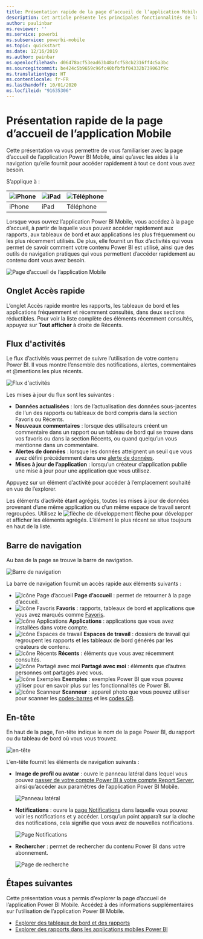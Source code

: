```yaml
---
title: Présentation rapide de la page d’accueil de l’application Mobile
description: Cet article présente les principales fonctionnalités de la page d’accueil de l’application Mobile.
author: paulinbar
ms.reviewer: ''
ms.service: powerbi
ms.subservice: powerbi-mobile
ms.topic: quickstart
ms.date: 12/16/2019
ms.author: painbar
ms.openlocfilehash: d06478acf53ead63b48afcf58cb2316ff4c5a3bc
ms.sourcegitcommit: be424c5b9659c96fc40bfbfbf04332b739063f9c
ms.translationtype: HT
ms.contentlocale: fr-FR
ms.lasthandoff: 10/01/2020
ms.locfileid: "91635306"
---
```

# <a name="a-quick-tour-of-the-mobile-app-home-page"></a>Présentation rapide de la page d’accueil de l’application Mobile
Cette présentation va vous permettre de vous familiariser avec la page d’accueil de l’application Power BI Mobile, ainsi qu’avec les aides à la navigation qu’elle fournit pour accéder rapidement à tout ce dont vous avez besoin.

S’applique à :

| ![iPhone](./media/mobile-apps-quickstart-view-dashboard-report/iphone-logo-30-px.png) | ![iPad](./media/mobile-apps-quickstart-view-dashboard-report/ipad-logo-30-px.png) | ![Téléphone](./media/mobile-apps-quickstart-view-dashboard-report/android-logo-30-px.png) |
|:--- |:--- |:--- |
| iPhone | iPad | Téléphone | 

Lorsque vous ouvrez l’application Power BI Mobile, vous accédez à la page d’accueil, à partir de laquelle vous pouvez accéder rapidement aux rapports, aux tableaux de bord et aux applications les plus fréquemment ou les plus récemment utilisés. De plus, elle fournit un flux d’activités qui vous permet de savoir comment votre contenu Power BI est utilisé, ainsi que des outils de navigation pratiques qui vous permettent d’accéder rapidement au contenu dont vous avez besoin.

![Page d’accueil de l’application Mobile](./media/mobile-apps-home-page/powerbi-mobile-app-home.png)
 
## <a name="quick-access-tab"></a>Onglet Accès rapide

L’onglet Accès rapide montre les rapports, les tableaux de bord et les applications fréquemment et récemment consultés, dans deux sections réductibles. Pour voir la liste complète des éléments récemment consultés, appuyez sur **Tout afficher** à droite de Récents. 

## <a name="activity-feed"></a>Flux d'activités

Le flux d’activités vous permet de suivre l’utilisation de votre contenu Power BI. Il vous montre l’ensemble des notifications, alertes, commentaires et @mentions les plus récents.

![Flux d'activités](./media/mobile-apps-home-page/powerbi-mobile-app-activity.png)

Les mises à jour du flux sont les suivantes :
* **Données actualisées** : lors de l’actualisation des données sous-jacentes de l’un des rapports ou tableaux de bord compris dans la section Favoris ou Récents.
* **Nouveaux commentaires** : lorsque des utilisateurs créent un commentaire dans un rapport ou un tableau de bord qui se trouve dans vos favoris ou dans la section Récents, ou quand quelqu’un vous mentionne dans un commentaire.
* **Alertes de données** : lorsque les données atteignent un seuil que vous avez défini précédemment dans une [alerte de données](mobile-set-data-alerts-in-the-mobile-apps.md).
* **Mises à jour de l’application** : lorsqu’un créateur d’application publie une mise à jour pour une application que vous utilisez.

 Appuyez sur un élément d’activité pour accéder à l’emplacement souhaité en vue de l’explorer.

Les éléments d’activité étant agrégés, toutes les mises à jour de données provenant d’une même application ou d’un même espace de travail seront regroupées. Utilisez le ![flèche de développement](./media/mobile-apps-home-page/powerbi-mobile-app-expand-arrow.png) flèche pour développer et afficher les éléments agrégés. L’élément le plus récent se situe toujours en haut de la liste.

## <a name="navigation-bar"></a>Barre de navigation

Au bas de la page se trouve la barre de navigation.

![Barre de navigation](./media/mobile-apps-home-page/powerbi-mobile-app-navbar.png)

La barre de navigation fournit un accès rapide aux éléments suivants :

* ![Icône Page d’accueil](./media/mobile-apps-home-page/powerbi-mobile-app-home-icon.png) **Page d’accueil** : permet de retourner à la page d’accueil.
* ![Icône Favoris](./media/mobile-apps-home-page/powerbi-mobile-app-favorites-icon.png) **Favoris** : rapports, tableaux de bord et applications que vous avez marqués comme [Favoris](mobile-apps-favorites.md).
* ![Icône Applications](./media/mobile-apps-home-page/powerbi-mobile-app-apps-icon.png) **Applications** : applications que vous avez installées dans votre compte.
* ![Icône Espaces de travail](./media/mobile-apps-home-page/powerbi-mobile-app-workspaces-icon.png) **Espaces de travail** : dossiers de travail qui regroupent les rapports et les tableaux de bord générés par les créateurs de contenu.
* ![Icône Récents](./media/mobile-apps-home-page/powerbi-mobile-app-recents-icon.png) **Récents** : éléments que vous avez récemment consultés.
* ![Icône Partagé avec moi](./media/mobile-apps-home-page/powerbi-mobile-app-shared-with-me-icon.png) **Partagé avec moi** : éléments que d’autres personnes ont partagés avec vous.
* ![Icône Exemples](./media/mobile-apps-home-page/powerbi-mobile-app-samples-icon.png) **Exemples** : exemples Power BI que vous pouvez utiliser pour en savoir plus sur les fonctionnalités de Power BI.
* ![Icône Scanneur](./media/mobile-apps-home-page/powerbi-mobile-app-scanner-icon.png) **Scanneur** : appareil photo que vous pouvez utiliser pour scanner les [codes-barres](mobile-apps-scan-barcode-iphone.md) et les [codes QR](mobile-apps-qr-code.md).

## <a name="header"></a>En-tête

En haut de la page, l’en-tête indique le nom de la page Power BI, du rapport ou du tableau de bord où vous vous trouvez.

![en-tête](./media/mobile-apps-home-page/powerbi-mobile-app-header.png)

L’en-tête fournit les éléments de navigation suivants :
* **Image de profil ou avatar** : ouvre le panneau latéral dans lequel vous pouvez [passer de votre compte Power BI à votre compte Report Server](mobile-app-ssrs-kpis-mobile-on-premises-reports.md), ainsi qu’accéder aux paramètres de l’application Power BI Mobile.

    ![Panneau latéral](./media/mobile-apps-home-page/powerbi-mobile-app-side-panel.png)

* **Notifications** : ouvre la [page Notifications](mobile-apps-notification-center.md) dans laquelle vous pouvez voir les notifications et y accéder. Lorsqu’un point apparaît sur la cloche des notifications, cela signifie que vous avez de nouvelles notifications.

    ![Page Notifications](./media/mobile-apps-home-page/powerbi-mobile-app-notifications-page.png)

* **Rechercher** : permet de rechercher du contenu Power BI dans votre abonnement.

    ![Page de recherche](./media/mobile-apps-home-page/powerbi-mobile-app-search-page.png)

## <a name="next-steps"></a>Étapes suivantes
Cette présentation vous a permis d’explorer la page d’accueil de l’application Power BI Mobile. Accédez à des informations supplémentaires sur l’utilisation de l’application Power BI Mobile. 
* [Explorer des tableaux de bord et des rapports](mobile-apps-quickstart-view-dashboard-report.md)
* [Explorer des rapports dans les applications mobiles Power BI](mobile-reports-in-the-mobile-apps.md)
